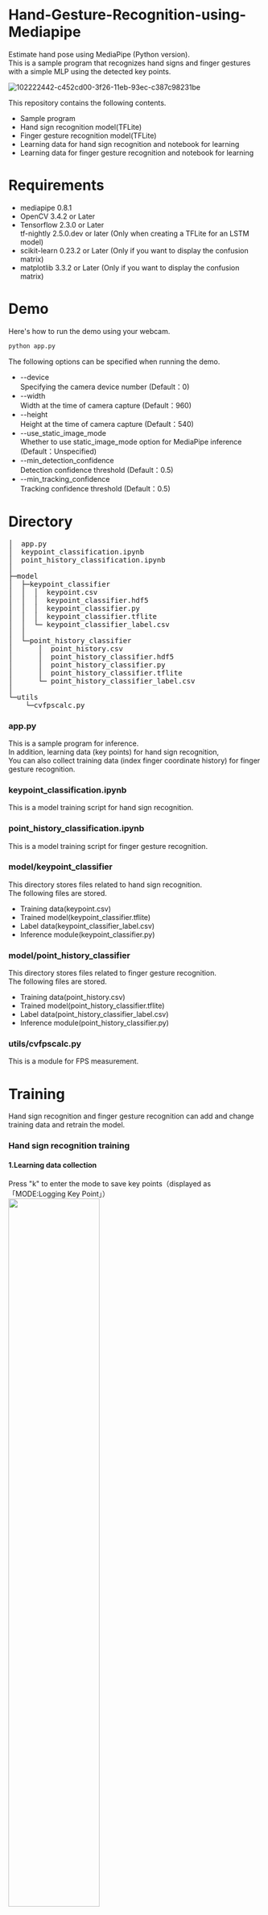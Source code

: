 # Hand-Gesture-Recognition-using-Mediapipe
Estimate hand pose using MediaPipe (Python version).<br> This is a sample 
program that recognizes hand signs and finger gestures with a simple MLP using the detected key points.


![102222442-c452cd00-3f26-11eb-93ec-c387c98231be](https://github.com/flawed-hooman/Hand-Gesture-Recognition-using-MediaPipe/assets/117461708/ac3bd184-6a5c-4876-8dec-5db5cb33454b)

This repository contains the following contents.
* Sample program
* Hand sign recognition model(TFLite)
* Finger gesture recognition model(TFLite)
* Learning data for hand sign recognition and notebook for learning
* Learning data for finger gesture recognition and notebook for learning

# Requirements
* mediapipe 0.8.1
* OpenCV 3.4.2 or Later
* Tensorflow 2.3.0 or Later<br>tf-nightly 2.5.0.dev or later (Only when creating a TFLite for an LSTM model)
* scikit-learn 0.23.2 or Later (Only if you want to display the confusion matrix) 
* matplotlib 3.3.2 or Later (Only if you want to display the confusion matrix)

# Demo
Here's how to run the demo using your webcam.
```bash
python app.py
```

The following options can be specified when running the demo.
* --device<br>Specifying the camera device number (Default：0)
* --width<br>Width at the time of camera capture (Default：960)
* --height<br>Height at the time of camera capture (Default：540)
* --use_static_image_mode<br>Whether to use static_image_mode option for MediaPipe inference (Default：Unspecified)
* --min_detection_confidence<br>
Detection confidence threshold (Default：0.5)
* --min_tracking_confidence<br>
Tracking confidence threshold (Default：0.5)

# Directory
<pre>
│  app.py
│  keypoint_classification.ipynb
│  point_history_classification.ipynb
│  
├─model
│  ├─keypoint_classifier
│  │  │  keypoint.csv
│  │  │  keypoint_classifier.hdf5
│  │  │  keypoint_classifier.py
│  │  │  keypoint_classifier.tflite
│  │  └─ keypoint_classifier_label.csv
│  │          
│  └─point_history_classifier
│      │  point_history.csv
│      │  point_history_classifier.hdf5
│      │  point_history_classifier.py
│      │  point_history_classifier.tflite
│      └─ point_history_classifier_label.csv
│          
└─utils
    └─cvfpscalc.py
</pre>
### app.py
This is a sample program for inference.<br>
In addition, learning data (key points) for hand sign recognition,<br>
You can also collect training data (index finger coordinate history) for finger gesture recognition.

### keypoint_classification.ipynb
This is a model training script for hand sign recognition.

### point_history_classification.ipynb
This is a model training script for finger gesture recognition.

### model/keypoint_classifier
This directory stores files related to hand sign recognition.<br>
The following files are stored.
* Training data(keypoint.csv)
* Trained model(keypoint_classifier.tflite)
* Label data(keypoint_classifier_label.csv)
* Inference module(keypoint_classifier.py)

### model/point_history_classifier
This directory stores files related to finger gesture recognition.<br>
The following files are stored.
* Training data(point_history.csv)
* Trained model(point_history_classifier.tflite)
* Label data(point_history_classifier_label.csv)
* Inference module(point_history_classifier.py)

### utils/cvfpscalc.py
This is a module for FPS measurement.

# Training
Hand sign recognition and finger gesture recognition can add and change training data and retrain the model.
### Hand sign recognition training
#### 1.Learning data collection
Press "k" to enter the mode to save key points（displayed as 「MODE:Logging Key Point」）<br>
<img src="https://github.com/flawed-hooman/Hand-Gesture-Recognition-using-MediaPipe/assets/117461708/fba821ef-9bf4-40e1-bcf3-9c11a1c28526" width="60%"><br><br>

If you press "0" to "9", the key points will be added to "model/keypoint_classifier/keypoint.csv" as shown below.<br>
1st column: Pressed number (used as class ID), 2nd and subsequent columns: Key point coordinates<br>
<img src="https://github.com/flawed-hooman/Hand-Gesture-Recognition-using-MediaPipe/assets/117461708/ab3b2d39-3a5f-48f0-9a96-4aba1545782f" width="80%"> <br><br>

The key point coordinates are ---.<br>
<img src="https://github.com/flawed-hooman/Hand-Gesture-Recognition-using-MediaPipe/assets/117461708/0aa027c8-5bcd-4ade-8eb0-fd96bc9a0de3" width="80%"> <br><br>

In the initial state, three types of learning data are included: open hand (class ID: 0), close hand (class ID: 1), and pointing (class ID: 2).<br>
If necessary, add 3 or later, or delete the existing data of csv to prepare the training data.<br>
<img src="https://github.com/flawed-hooman/Hand-Gesture-Recognition-using-MediaPipe/assets/117461708/44cf6691-9333-43d6-ab3b-793f13646240" width="25%">　<img src="https://github.com/flawed-hooman/Hand-Gesture-Recognition-using-MediaPipe/assets/117461708/29ec8c64-50f6-4599-b27e-83a3e6b46d7c" width="25%">　<img src="https://github.com/flawed-hooman/Hand-Gesture-Recognition-using-MediaPipe/assets/117461708/53bd3c25-aaf5-4bef-b80b-d61ae4c405a2" width="25%">

#### 2.Model training
Open "[keypoint_classification.ipynb](keypoint_classification.ipynb)" in Jupyter Notebook and execute from top to bottom.<br>
To change the number of training data classes, change the value of "NUM_CLASSES = 3" <br>and modify the label of "model/keypoint_classifier/keypoint_classifier_label.csv" as appropriate.<br><br>

#### 3.Model structure
The image of the model prepared in "[keypoint_classification.ipynb](keypoint_classification.ipynb)" is as follows.
<img src="https://github.com/flawed-hooman/Hand-Gesture-Recognition-using-MediaPipe/assets/117461708/d7df6701-a1fb-441d-9ab2-a5c4c05fa5bb" width="50%"><br><br>

### Finger gesture recognition training
#### 1.Learning data collection
Press "h" to enter the mode to save the history of fingertip coordinates (displayed as "MODE:Logging Point History").<br>
<img src="https://github.com/flawed-hooman/Hand-Gesture-Recognition-using-MediaPipe/assets/117461708/1d844647-8c0e-409f-a558-86da5a038dec" width="60%"><br><br>
If you press "0" to "9", the key points will be added to "model/point_history_classifier/point_history.csv" as shown below.<br>
1st column: Pressed number (used as class ID), 2nd and subsequent columns: Coordinate history<br>
<img src="https://github.com/flawed-hooman/Hand-Gesture-Recognition-using-MediaPipe/assets/117461708/dca5b241-ab2f-46fc-b76e-c931c4968cf2" width="80%"><br><br>

In the initial state, 4 types of learning data are included: stationary (class ID: 0), clockwise (class ID: 1), counterclockwise (class ID: 2), and moving (class ID: 4). <br><br>
<img src="https://github.com/flawed-hooman/Hand-Gesture-Recognition-using-MediaPipe/assets/117461708/9f5ad166-8cc9-4791-8225-d9a031e4758a" width="20%">　<img src="https://github.com/flawed-hooman/Hand-Gesture-Recognition-using-MediaPipe/assets/117461708/ba8dc561-1070-4941-8e94-6cf3c5cdcc78" width="20%">　<img src="https://github.com/flawed-hooman/Hand-Gesture-Recognition-using-MediaPipe/assets/117461708/15c7043b-e614-4932-bf79-c2fdafbfd6f9" width="20%">　<img src="https://github.com/flawed-hooman/Hand-Gesture-Recognition-using-MediaPipe/assets/117461708/90072df1-235d-45bd-8fbe-e63d5294afec" width="20%">

#### 2.Model training
Open "[point_history_classification.ipynb](point_history_classification.ipynb)" in Jupyter Notebook and execute from top to bottom.<br>
To change the number of training data classes, change the value of "NUM_CLASSES = 4" and <br>modify the label of "model/point_history_classifier/point_history_classifier_label.csv" as appropriate. <br><br>

#### X.Model structure
The image of the model prepared in "[point_history_classification.ipynb](point_history_classification.ipynb)" is as follows.
<img src="https://github.com/flawed-hooman/Hand-Gesture-Recognition-using-MediaPipe/assets/117461708/23f66382-0796-4aa2-9d79-d65e2d10e594" width="50%"><br>
The model using "LSTM" is as follows. <br>
<img src="https://github.com/flawed-hooman/Hand-Gesture-Recognition-using-MediaPipe/assets/117461708/0f444ef8-77f0-49ac-9451-9f64bb91b22f" width="60%">

# Reference
* [MediaPipe](https://mediapipe.dev/)

# License 
Hand-Gesture-Recognition-using-Mediapipe is under [Apache v2 license](LICENSE).

